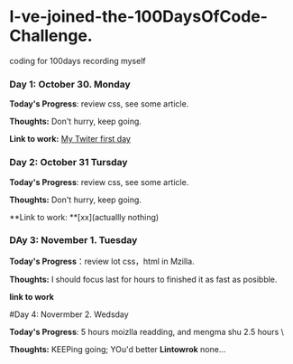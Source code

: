 # I-ve-joined-the-100DaysOfCode-Challenge.
coding for 100days recording myself
### Day 1: October 30. Monday

**Today's Progress**: review css, see some article.

**Thoughts:** Don't hurry, keep going.

**Link to work:** [My Twiter first day](https://twitter.com/healerm16)

### Day 2: October 31 Tursday

**Today's Progress**: review css, see some article.

**Thoughts:** Don't hurry, keep going.

**Link to work: **[xx](actuallly nothing)

### DAy 3: November 1. Tuesday

**Today's Progress**：review lot css，html in Mzilla.
  
**Thoughts:** I should focus last for hours to finished it as fast as posibble.
  
**link to work**

#Day 4: Novermber 2. Wedsday

**Today's Progress**: 5 hours moizlla readding, and mengma shu 2.5 hours \

**Thoughts:** KEEPing going; YOu'd better 
**Lintowrok** none...
